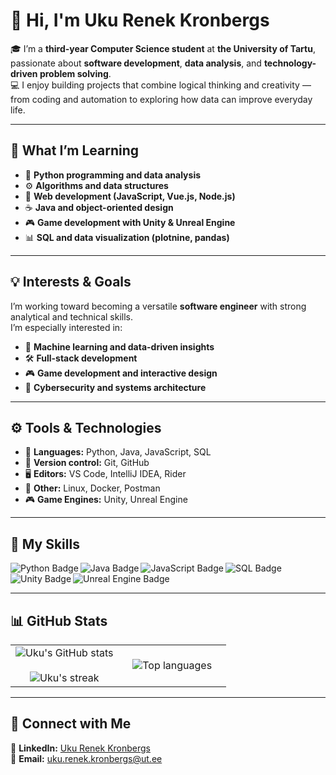 # 👋 Hi, I'm Uku Renek Kronbergs  

🎓 I’m a **third-year Computer Science student** at **the University of Tartu**, passionate about **software development**, **data analysis**, and **technology-driven problem solving**.  
💻 I enjoy building projects that combine logical thinking and creativity — from coding and automation to exploring how data can improve everyday life.  

---

## 🧠 What I’m Learning  

- 🐍 **Python programming and data analysis**  
- ⚙️ **Algorithms and data structures**  
- 🧩 **Web development (JavaScript, Vue.js, Node.js)**  
- ☕ **Java and object-oriented design**  
- 🎮 **Game development with Unity & Unreal Engine**  
- 📊 **SQL and data visualization (plotnine, pandas)**  

---

## 💡 Interests & Goals  

I’m working toward becoming a versatile **software engineer** with strong analytical and technical skills.  
I’m especially interested in:  

- 🤖 **Machine learning and data-driven insights**  
- 🛠️ **Full-stack development**  
- 🎮 **Game development and interactive design**  
- 🔐 **Cybersecurity and systems architecture**  

---

## ⚙️ Tools & Technologies  

- 💬 **Languages:** Python, Java, JavaScript, SQL  
- 🔧 **Version control:** Git, GitHub  
- 🖥️ **Editors:** VS Code, IntelliJ IDEA, Rider  
- 🧰 **Other:** Linux, Docker, Postman  
- 🎮 **Game Engines:** Unity, Unreal Engine  

---

## 🧰 My Skills  

<img align="left" src="https://img.shields.io/badge/Python-3776AB?logo=python&logoColor=white&style=for-the-badge" alt="Python Badge"/>
<img align="left" src="https://img.shields.io/badge/Java-007396?logo=java&logoColor=white&style=for-the-badge" alt="Java Badge"/>
<img align="left" src="https://img.shields.io/badge/JavaScript-F7DF1E?logo=javascript&logoColor=black&style=for-the-badge" alt="JavaScript Badge"/>
<img align="left" src="https://img.shields.io/badge/SQL-4479A1?logo=postgresql&logoColor=white&style=for-the-badge" alt="SQL Badge"/>
<img align="left" src="https://img.shields.io/badge/Unity-000000?logo=unity&logoColor=white&style=for-the-badge" alt="Unity Badge"/>
<img align="left" src="https://img.shields.io/badge/Unreal%20Engine-313131?logo=unrealengine&logoColor=white&style=for-the-badge" alt="Unreal Engine Badge"/>
<br clear="left"/>

---

## 📊 GitHub Stats  

<table>
  <tbody>
    <tr border="none">
      <td width="50%" align="center">
        <img align="center" src="https://readme-stats-fork-mauve.vercel.app/api/?username=UkuRenekKronbergs&theme=dark&show_icons=true&count_private=true" alt="Uku's GitHub stats" />
        <br><br>
        <img alt="Uku's streak" src="https://github-readme-streak-stats-five-roan.vercel.app?user=UkuRenekKronbergs&theme=dark" />
      </td>
      <td width="50%" align="center">
        <img align="center" src="https://readme-stats-fork-mauve.vercel.app/api/top-langs/?username=UkuRenekKronbergs&theme=dark&hide_border=false&no-bg=true&no-frame=true&langs_count=6" alt="Top languages" />
      </td>
    </tr>
  </tbody>
</table>

---

## 🤝 Connect with Me  

<p align="left">
  🔗 <b>LinkedIn:</b> <a href="https://www.linkedin.com/in/uku-renek-kronbergs" target="_blank">Uku Renek Kronbergs</a>  
  <br>
  📧 <b>Email:</b> <a href="mailto:uku.renek.kronbergs@ut.ee">uku.renek.kronbergs@ut.ee</a>
</p>

